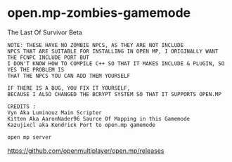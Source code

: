 # open.mp-zombies-gamemode
The Last Of Survivor Beta
```pawn
NOTE: THESE HAVE NO ZOMBIE NPCS, AS THEY ARE NOT INCLUDE
NPCS THAT ARE SUITABLE FOR INSTALLING IN OPEN MP, I ORIGINALLY WANT THE FCNPC INCLUDE PORT BUT
I DON'T KNOW HOW TO COMPILE C++ SO THAT IT MAKES INCLUDE & PLUGIN, SO YES THE PROBLEM IS
THAT THE NPCS YOU CAN ADD THEM YOURSELF

IF THERE IS A BUG, YOU FIX IT YOURSELF,
BECAUSE I ALSO CHANGED THE BCRYPT SYSTEM SO THAT IT SUPPORTS OPEN.MP

CREDITS :
Vyn Aka Luminouz Main Scripter
Kitten Aka AaronNader96 Saurce Of Mapping in this Gamemode
Kazujixcl aka Kendrick Port to open.mp gamemode
```

```js
open mp server
```
https://github.com/openmultiplayer/open.mp/releases
